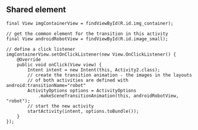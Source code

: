 ## Shared element


    final View imgContainerView = findViewById(R.id.img_container);

    // get the common element for the transition in this activity
    final View androidRobotView = findViewById(R.id.image_small);

    // define a click listener
    imgContainerView.setOnClickListener(new View.OnClickListener() {
        @Override
        public void onClick(View view) {
            Intent intent = new Intent(this, Activity2.class);
            // create the transition animation - the images in the layouts
            // of both activities are defined with android:transitionName="robot"
            ActivityOptions options = ActivityOptions
                .makeSceneTransitionAnimation(this, androidRobotView, "robot");
            // start the new activity
            startActivity(intent, options.toBundle());
        }
    });